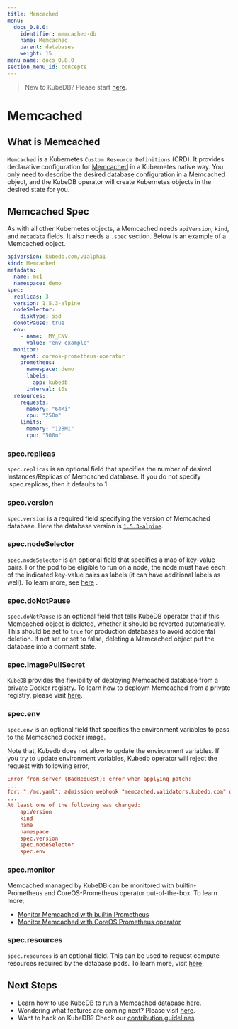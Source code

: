 ```yaml
---
title: Memcached
menu:
  docs_0.8.0:
    identifier: memcached-db
    name: Memcached
    parent: databases
    weight: 15
menu_name: docs_0.8.0
section_menu_id: concepts
---
```


> New to KubeDB? Please start [here](/docs/concepts/README.md).

# Memcached

## What is Memcached

`Memcached` is a Kubernetes `Custom Resource Definitions` (CRD). It provides declarative configuration for [Memcached](https://memcached.org/) in a Kubernetes native way. You only need to describe the desired database configuration in a Memcached object, and the KubeDB operator will create Kubernetes objects in the desired state for you.

## Memcached Spec

As with all other Kubernetes objects, a Memcached needs `apiVersion`, `kind`, and `metadata` fields. It also needs a `.spec` section. Below is an example of a Memcached object.

```yaml
apiVersion: kubedb.com/v1alpha1
kind: Memcached
metadata:
  name: mc1
  namespace: demo
spec:
  replicas: 3
  version: 1.5.3-alpine
  nodeSelector:
    disktype: ssd
  doNotPause: true
  env:
    - name:  MY_ENV
      value: "env-example"
  monitor:
    agent: coreos-prometheus-operator
    prometheus:
      namespace: demo
      labels:
        app: kubedb
      interval: 10s
  resources:
    requests:
      memory: "64Mi"
      cpu: "250m"
    limits:
      memory: "128Mi"
      cpu: "500m"
```

### spec.replicas

`spec.replicas` is an optional field that specifies the number of desired Instances/Replicas of Memcached database. If you do not specify .spec.replicas, then it defaults to 1.

### spec.version

`spec.version` is a required field specifying the version of Memcached database. Here the database version is [`1.5.3-alpine`](https://hub.docker.com/r/library/memcached/tags/).

### spec.nodeSelector

`spec.nodeSelector` is an optional field that specifies a map of key-value pairs. For the pod to be eligible to run on a node, the node must have each of the indicated key-value pairs as labels (it can have additional labels as well). To learn more, see [here](https://kubernetes.io/docs/concepts/configuration/assign-pod-node/#nodeselector) .

### spec.doNotPause

`spec.doNotPause` is an optional field that tells KubeDB operator that if this Memcached object is deleted, whether it should be reverted automatically. This should be set to `true` for production databases to avoid accidental deletion. If not set or set to false, deleting a Memcached object put the database into a dormant state.

### spec.imagePullSecret

`KubeDB` provides the flexibility of deploying Memcached database from a private Docker registry. To learn how to deploym Memcached from a private registry, please visit [here](/docs/guides/memcached/private-registry/using-private-registry.md).

### spec.env

`spec.env` is an optional field that specifies the environment variables to pass to the Memcached docker image.

Note that, Kubedb does not allow to update the environment variables. If you try to update environment variables, Kubedb operator will reject the request with following error,

```ini
Error from server (BadRequest): error when applying patch:
...
for: "./mc.yaml": admission webhook "memcached.validators.kubedb.com" denied the request: precondition failed for:
...
At least one of the following was changed:
	apiVersion
	kind
	name
	namespace
	spec.version
	spec.nodeSelector
	spec.env
```

### spec.monitor

Memcached managed by KubeDB can be monitored with builtin-Prometheus and CoreOS-Prometheus operator out-of-the-box. To learn more,

- [Monitor Memcached with builtin Prometheus](/docs/guides/memcached/monitoring/using-builtin-prometheus.md)
- [Monitor Memcached with CoreOS Prometheus operator](/docs/guides/memcached/monitoring/using-coreos-prometheus-operator.md)

### spec.resources

`spec.resources` is an optional field. This can be used to request compute resources required by the database pods. To learn more, visit [here](http://kubernetes.io/docs/user-guide/compute-resources/).

## Next Steps

- Learn how to use KubeDB to run a Memcached database [here](/docs/guides/memcached/README.md).
- Wondering what features are coming next? Please visit [here](/docs/roadmap.md).
- Want to hack on KubeDB? Check our [contribution guidelines](/docs/CONTRIBUTING.md).

